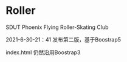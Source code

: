# Roller
SDUT Phoenix Flying Roller-Skating Club



2021-6-30-21：41 发布第二版，基于Boostrap5

index.html 仍然沿用Boostrap3